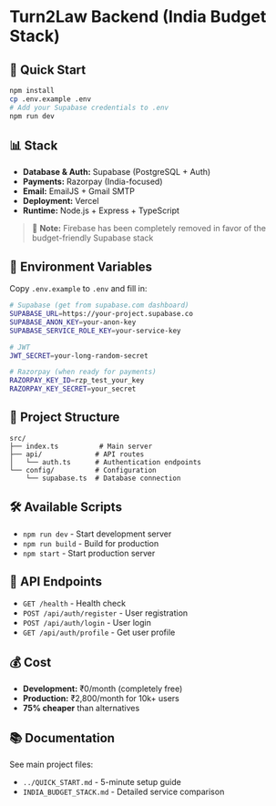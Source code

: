 # Turn2Law Backend (India Budget Stack)

## 🚀 Quick Start

```bash
npm install
cp .env.example .env
# Add your Supabase credentials to .env
npm run dev
```

## 📊 Stack

- **Database & Auth:** Supabase (PostgreSQL + Auth)
- **Payments:** Razorpay (India-focused)
- **Email:** EmailJS + Gmail SMTP
- **Deployment:** Vercel
- **Runtime:** Node.js + Express + TypeScript

> 🚫 **Note:** Firebase has been completely removed in favor of the budget-friendly Supabase stack

## 🔧 Environment Variables

Copy `.env.example` to `.env` and fill in:

```bash
# Supabase (get from supabase.com dashboard)
SUPABASE_URL=https://your-project.supabase.co
SUPABASE_ANON_KEY=your-anon-key
SUPABASE_SERVICE_ROLE_KEY=your-service-key

# JWT
JWT_SECRET=your-long-random-secret

# Razorpay (when ready for payments)
RAZORPAY_KEY_ID=rzp_test_your_key
RAZORPAY_KEY_SECRET=your_secret
```

## 📁 Project Structure

```
src/
├── index.ts          # Main server
├── api/             # API routes
│   └── auth.ts      # Authentication endpoints
└── config/          # Configuration
    └── supabase.ts  # Database connection
```

## 🛠️ Available Scripts

- `npm run dev` - Start development server
- `npm run build` - Build for production
- `npm start` - Start production server

## 🔗 API Endpoints

- `GET /health` - Health check
- `POST /api/auth/register` - User registration
- `POST /api/auth/login` - User login
- `GET /api/auth/profile` - Get user profile

## 💰 Cost

- **Development:** ₹0/month (completely free)
- **Production:** ₹2,800/month for 10k+ users
- **75% cheaper** than alternatives

## 📚 Documentation

See main project files:
- `../QUICK_START.md` - 5-minute setup guide
- `INDIA_BUDGET_STACK.md` - Detailed service comparison
